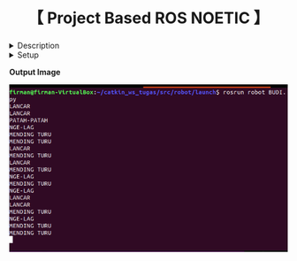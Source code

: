 <div align="center">
    <h1>【 Project Based ROS NOETIC 】</h1>
    <h3></h3>
</div>

<details>
  <summary> Description </summary>

Di Negera Singanesia, hanya terdapat 2 provider untuk mengirimkan data dimana masing - masing provider mengirimkan sebuah data sebagai berikut:
- Provider SmartGuys mengirimkan data std_msgs/String Message dengan tiga kemungkinan saja  (“LOW”, “MEDIUM”, “HIGH”) https://docs.ros.org/en/api/std_msgs/html/msg/String.html
- Provider XS mengirimkan data std_msgs/Int16 Message dengan nilai antara (0 - 100) https://docs.ros.org/en/api/std_msgs/html/msg/Int16.html

Disaat 2 provider tersebut mengirimkan sebuah data, ada sebuah pengguna bernama Budi yang ingin mengonsumsi data tersebut untuk perangkatnya. Disaat menerima data tersebut ada beberapa kondisi:
- Jika Provider SmartGuys mengirim data “HIGH” dan provider XS mengirim data dengan nilai > 50 maka Budi akan menampilkan “LANCAR”
- Jika Provider SmartGuys mengirim data “MEDIUM” dan provider XS mengirim data dengan nilai > 50 maka Budi akan menampilkan “PATAH-PATAH”
- Jika Provider SmartGuys mengirim data “LOW” dan provider XS mengirim data dengan nilai > 50 maka Budi akan menampilkan “NGE-LAG”
- Kondisi lainnya akan menampilkan Budi akan menampilkan “MENDING TURU”

</details>

<details>
  <summary> Setup </summary>

- Clone this repository to your local machine.
- Make sure you have ROS Noetic installed and configured properly.
- Navigate to the directory containing the ROS nodes.
- Build the ROS package using 'catkin_make'.
- Run the ROS nodes using 'rosrun' command.
</details>

**Output Image**

![Output Images](Images/Output.png)
